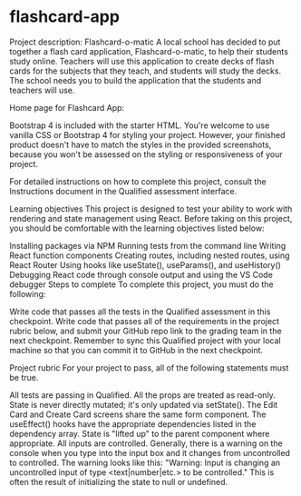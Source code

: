 # flashcard-app
Project description: Flashcard-o-matic
A local school has decided to put together a flash card application, Flashcard-o-matic, to help their students study online. Teachers will use this application to create decks of flash cards for the subjects that they teach, and students will study the decks. The school needs you to build the application that the students and teachers will use.

Home page for Flashcard App:

Bootstrap 4 is included with the starter HTML. You're welcome to use vanilla CSS or Bootstrap 4 for styling your project. However, your finished product doesn't have to match the styles in the provided screenshots, because you won't be assessed on the styling or responsiveness of your project.

For detailed instructions on how to complete this project, consult the Instructions document in the Qualified assessment interface.

Learning objectives
This project is designed to test your ability to work with rendering and state management using React. Before taking on this project, you should be comfortable with the learning objectives listed below:

Installing packages via NPM
Running tests from the command line
Writing React function components
Creating routes, including nested routes, using React Router
Using hooks like useState(), useParams(), and useHistory()
Debugging React code through console output and using the VS Code debugger
Steps to complete
To complete this project, you must do the following:

Write code that passes all the tests in the Qualified assessment in this checkpoint.
Write code that passes all of the requirements in the project rubric below, and submit your GitHub repo link to the grading team in the next checkpoint.
Remember to sync this Qualified project with your local machine so that you can commit it to GitHub in the next checkpoint.

Project rubric
For your project to pass, all of the following statements must be true.

All tests are passing in Qualified.
All the props are treated as read-only.
State is never directly mutated; it's only updated via setState().
The Edit Card and Create Card screens share the same form component.
The useEffect() hooks have the appropriate dependencies listed in the dependency array.
State is "lifted up" to the parent component where appropriate.
All inputs are controlled. Generally, there is a warning on the console when you type into the input box and it changes from uncontrolled to controlled. The warning looks like this: "Warning: Input is changing an uncontrolled input of type <text|number|etc.> to be controlled." This is often the result of initializing the state to null or undefined.
